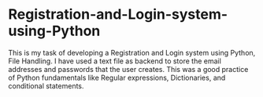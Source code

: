 # Registration-and-Login-system-using-Python
This is my task of developing a Registration and Login system using Python, File Handling. I have used a text file as backend to store the email addresses and passwords that the user creates. This was a good practice of Python fundamentals like Regular expressions, Dictionaries, and conditional statements.
